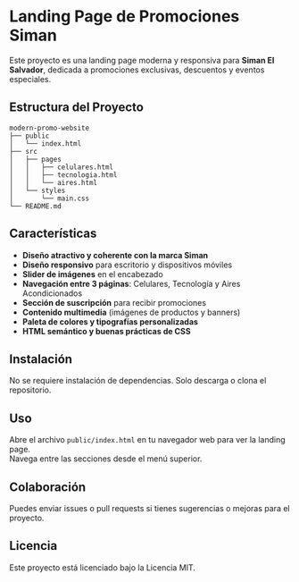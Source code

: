# Landing Page de Promociones Siman

Este proyecto es una landing page moderna y responsiva para **Siman El Salvador**, dedicada a promociones exclusivas, descuentos y eventos especiales.

## Estructura del Proyecto

```
modern-promo-website
├── public
│   └── index.html
├── src
│   ├── pages
│   │   ├── celulares.html
│   │   ├── tecnologia.html
│   │   └── aires.html
│   └── styles
│       └── main.css
└── README.md
```

## Características

- **Diseño atractivo y coherente con la marca Siman**
- **Diseño responsivo** para escritorio y dispositivos móviles
- **Slider de imágenes** en el encabezado
- **Navegación entre 3 páginas**: Celulares, Tecnología y Aires Acondicionados
- **Sección de suscripción** para recibir promociones
- **Contenido multimedia** (imágenes de productos y banners)
- **Paleta de colores y tipografías personalizadas**
- **HTML semántico y buenas prácticas de CSS**

## Instalación

No se requiere instalación de dependencias. Solo descarga o clona el repositorio.

## Uso

Abre el archivo `public/index.html` en tu navegador web para ver la landing page.  
Navega entre las secciones desde el menú superior.

## Colaboración

Puedes enviar issues o pull requests si tienes sugerencias o mejoras para el proyecto.

## Licencia

Este proyecto está licenciado bajo la Licencia MIT.